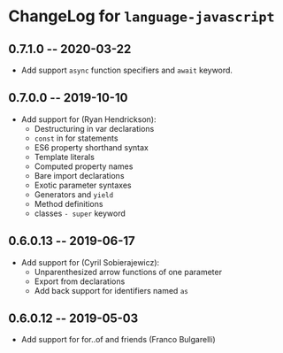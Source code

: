 # ChangeLog for `language-javascript`

## 0.7.1.0 -- 2020-03-22
+ Add support `async` function specifiers and `await` keyword.

## 0.7.0.0 -- 2019-10-10

+ Add support for (Ryan Hendrickson):
  - Destructuring in var declarations
  - `const` in for statements
  - ES6 property shorthand syntax
  - Template literals
  - Computed property names
  - Bare import declarations
  - Exotic parameter syntaxes
  - Generators and `yield`
  - Method definitions
  - classes
 `- super` keyword

## 0.6.0.13 -- 2019-06-17

+ Add support for (Cyril Sobierajewicz):
  - Unparenthesized arrow functions of one parameter
  - Export from declarations
  - Add back support for identifiers named `as`

## 0.6.0.12 -- 2019-05-03

+ Add support for for..of and friends (Franco Bulgarelli)
